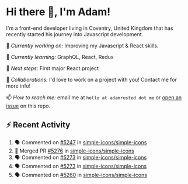 # Hi there 👋, I'm Adam!

I'm a front-end developer living in Coventry, United Kingdom that has recently started his journey into Javascript development.

🔨 *Currently working on:* Improving my Javascript & React skills.

🌱 *Currently learning:* GraphQL, React, Redux

🎯 *Next steps:* First major React project

🤝 *Collaborations:* I'd love to work on a project with you! Contact me for more info!

📫 *How to reach me:* email me at `hello at adamrusted dot me` or [open an issue](https://github.com/adamrusted/adamrusted/issues/new) on this repo.

## :zap: Recent Activity
<!--START_SECTION:activity-->
1. 🗣 Commented on [#5247](https://github.com/simple-icons/simple-icons/issues/5247) in [simple-icons/simple-icons](https://github.com/simple-icons/simple-icons)
2. 🎉 Merged PR [#5276](https://github.com/simple-icons/simple-icons/pull/5276) in [simple-icons/simple-icons](https://github.com/simple-icons/simple-icons)
3. 🗣 Commented on [#5273](https://github.com/simple-icons/simple-icons/issues/5273) in [simple-icons/simple-icons](https://github.com/simple-icons/simple-icons)
4. 🗣 Commented on [#5273](https://github.com/simple-icons/simple-icons/issues/5273) in [simple-icons/simple-icons](https://github.com/simple-icons/simple-icons)
5. 🗣 Commented on [#5260](https://github.com/simple-icons/simple-icons/issues/5260) in [simple-icons/simple-icons](https://github.com/simple-icons/simple-icons)
<!--END_SECTION:activity-->
